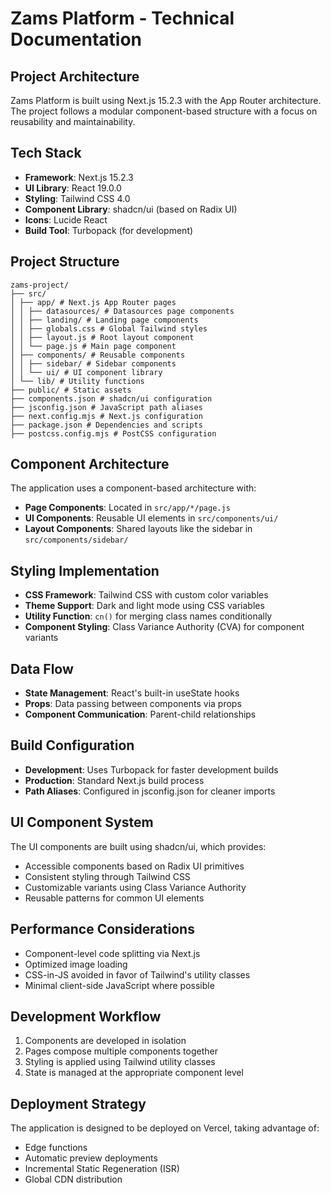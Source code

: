 # Zams Platform - Technical Documentation

## Project Architecture

Zams Platform is built using Next.js 15.2.3 with the App Router architecture. The project follows a modular component-based structure with a focus on reusability and maintainability.

## Tech Stack

- **Framework**: Next.js 15.2.3
- **UI Library**: React 19.0.0
- **Styling**: Tailwind CSS 4.0
- **Component Library**: shadcn/ui (based on Radix UI)
- **Icons**: Lucide React
- **Build Tool**: Turbopack (for development)

## Project Structure
```
zams-project/
├── src/
│ ├── app/ # Next.js App Router pages
│ │ ├── datasources/ # Datasources page components
│ │ ├── landing/ # Landing page components
│ │ ├── globals.css # Global Tailwind styles
│ │ ├── layout.js # Root layout component
│ │ └── page.js # Main page component
│ ├── components/ # Reusable components
│ │ ├── sidebar/ # Sidebar components
│ │ └── ui/ # UI component library
│ └── lib/ # Utility functions
├── public/ # Static assets
├── components.json # shadcn/ui configuration
├── jsconfig.json # JavaScript path aliases
├── next.config.mjs # Next.js configuration
├── package.json # Dependencies and scripts
├── postcss.config.mjs # PostCSS configuration
```
## Component Architecture

The application uses a component-based architecture with:

- **Page Components**: Located in `src/app/*/page.js`
- **UI Components**: Reusable UI elements in `src/components/ui/`
- **Layout Components**: Shared layouts like the sidebar in `src/components/sidebar/`

## Styling Implementation

- **CSS Framework**: Tailwind CSS with custom color variables
- **Theme Support**: Dark and light mode using CSS variables
- **Utility Function**: `cn()` for merging class names conditionally
- **Component Styling**: Class Variance Authority (CVA) for component variants

## Data Flow

- **State Management**: React's built-in useState hooks
- **Props**: Data passing between components via props
- **Component Communication**: Parent-child relationships

## Build Configuration

- **Development**: Uses Turbopack for faster development builds
- **Production**: Standard Next.js build process
- **Path Aliases**: Configured in jsconfig.json for cleaner imports

## UI Component System

The UI components are built using shadcn/ui, which provides:

- Accessible components based on Radix UI primitives
- Consistent styling through Tailwind CSS
- Customizable variants using Class Variance Authority
- Reusable patterns for common UI elements

## Performance Considerations

- Component-level code splitting via Next.js
- Optimized image loading
- CSS-in-JS avoided in favor of Tailwind's utility classes
- Minimal client-side JavaScript where possible

## Development Workflow

1. Components are developed in isolation
2. Pages compose multiple components together
3. Styling is applied using Tailwind utility classes
4. State is managed at the appropriate component level

## Deployment Strategy

The application is designed to be deployed on Vercel, taking advantage of:

- Edge functions
- Automatic preview deployments
- Incremental Static Regeneration (ISR)
- Global CDN distribution

